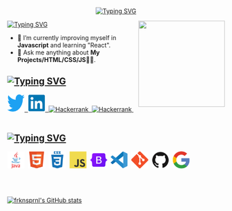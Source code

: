 <div align="right">
  <img src="https://komarev.com/ghpvc/?username=frknsprnl&style=flat-square&color=blue" alt=""/>
</div>

<div align="center">
  
[![Typing SVG](https://readme-typing-svg.herokuapp.com?font=Consolas&color=D7397B&center=true&vCenter=true&lines=Hi+there%2C+I'm+Furkan+%F0%9F%91%8B;Junior+Web+Developer)](https://git.io/typing-svg)
  
</div>

<img src="https://pngimg.com/uploads/github/small/github_PNG40.png" align="right" height="200" width="200">

[![Typing SVG](https://readme-typing-svg.herokuapp.com?duration=10000&color=D83A7C&lines=About+Me)](https://git.io/typing-svg)

- 🌱 I’m currently improving myself in **Javascript** and learning "React".
- 💬 Ask me anything about **My Projects/HTML/CSS/JS👨‍💻**.

## [![Typing SVG](https://readme-typing-svg.herokuapp.com?duration=10000&color=D83A7C&lines=Connect+With+Me)](https://git.io/typing-svg)
<div>
  <a href="https://twitter.com/frknsprnl" target="_blank">
  <img src="https://github.com/devicons/devicon/blob/master/icons/twitter/twitter-original.svg" title="Twitter" alt="Twitter" width="40" height="40"/>&nbsp;
  </a>
  <a href="https://www.linkedin.com/in/furkansupurenel/" target="_blank">
  <img src="https://github.com/devicons/devicon/blob/master/icons/linkedin/linkedin-original.svg"  title="LinkedIn" alt="LinkedIn" width="40" height="40"/>&nbsp;
  </a>
  <a href="https://www.hackerrank.com/frknsprnl?hr_r=1" target="_blank">
  <img src="https://raw.githubusercontent.com/rahuldkjain/github-profile-readme-generator/master/src/images/icons/Social/hackerrank.svg" title="Hackerrank" alt="Hackerrank" width="40" height="40"/>&nbsp;
  </a>
  <a href="https://discord.gg/Z9efD89Z" target="_blank">
  <img src="https://raw.githubusercontent.com/rahuldkjain/github-profile-readme-generator/master/src/images/icons/Social/discord.svg" title="Hackerrank" alt="Hackerrank" width="40" height="40"/>&nbsp;
    </a>
</div>

<br>

## [![Typing SVG](https://readme-typing-svg.herokuapp.com?duration=10000&color=D83A7C&lines=Languages+and+Tools)](https://git.io/typing-svg)
<div>
  <img src="https://github.com/devicons/devicon/blob/master/icons/java/java-original-wordmark.svg" title="Java" alt="Java" width="40" height="40"/>&nbsp;
  <img src="https://github.com/devicons/devicon/blob/master/icons/html5/html5-original.svg" title="HTML5" alt="HTML" width="40" height="40"/>&nbsp;
  <img src="https://github.com/devicons/devicon/blob/master/icons/css3/css3-plain-wordmark.svg"  title="CSS3" alt="CSS" width="40" height="40"/>&nbsp;
  <img src="https://github.com/devicons/devicon/blob/master/icons/javascript/javascript-original.svg" title="JS" alt="JavaScript" width="40" height="40"/>&nbsp;
   <img src="https://github.com/devicons/devicon/blob/master/icons/bootstrap/bootstrap-original.svg" width="40" height="40"/>&nbsp;
  <img src="https://github.com/devicons/devicon/blob/master/icons/vscode/vscode-original.svg" title="VSCode" alt="VSCode" width="40" height="40"/>&nbsp;
  <img src="https://github.com/devicons/devicon/blob/master/icons/git/git-original.svg" title="Git" alt="Git" width="40" height="40"/>&nbsp;
  <img src="https://github.com/devicons/devicon/blob/master/icons/github/github-original.svg" title="Github" alt="Github" width="40" height="40"/>&nbsp;
  <img src="https://github.com/devicons/devicon/blob/master/icons/google/google-original.svg" title="Google" alt="heknowshowtogoogle" width="40" height="40"/>&nbsp;
 
  
</div>

<br> <br>

[![frknsprnl's GitHub stats](https://github-readme-stats.vercel.app/api?username=frknsprnl&show_icons=true&theme=radical)](https://github.com/anuraghazra/github-readme-stats)



<!--
**frknsprnl/frknsprnl** is a ✨ _special_ ✨ repository because its `README.md` (this file) appears on your GitHub profileGithub

Here are some ideas to get you started:

- 🔭 I’m currently working on ...
- 🌱 I’m currently learning ...
- 👯 I’m looking to collaborate on ...
- 🤔 I’m looking for help with ...
- 💬 Ask me about ...
- 📫 How to reach me: ...
- 😄 Pronouns: ...
- ⚡ Fun fact: ...
-->
